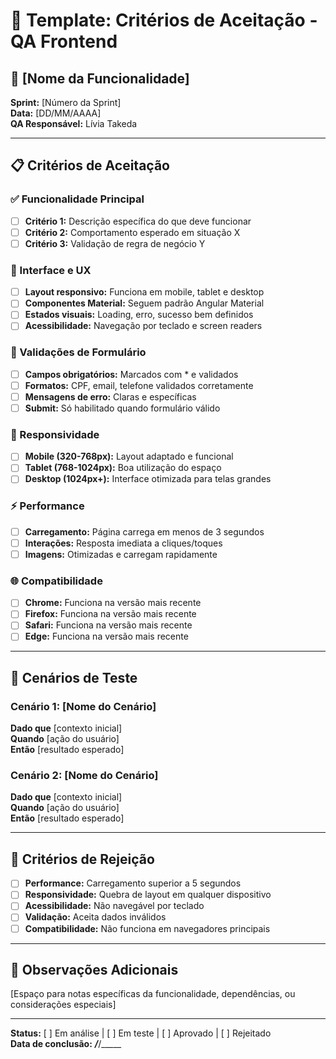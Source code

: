 # 📝 Template: Critérios de Aceitação - QA Frontend

## 🎯 [Nome da Funcionalidade]

**Sprint:** [Número da Sprint]  
**Data:** [DD/MM/AAAA]  
**QA Responsável:** Lívia Takeda

---

## 📋 Critérios de Aceitação

### ✅ Funcionalidade Principal
- [ ] **Critério 1:** Descrição específica do que deve funcionar
- [ ] **Critério 2:** Comportamento esperado em situação X
- [ ] **Critério 3:** Validação de regra de negócio Y

### 🎨 Interface e UX
- [ ] **Layout responsivo:** Funciona em mobile, tablet e desktop
- [ ] **Componentes Material:** Seguem padrão Angular Material
- [ ] **Estados visuais:** Loading, erro, sucesso bem definidos
- [ ] **Acessibilidade:** Navegação por teclado e screen readers

### 🔧 Validações de Formulário
- [ ] **Campos obrigatórios:** Marcados com * e validados
- [ ] **Formatos:** CPF, email, telefone validados corretamente
- [ ] **Mensagens de erro:** Claras e específicas
- [ ] **Submit:** Só habilitado quando formulário válido

### 📱 Responsividade
- [ ] **Mobile (320-768px):** Layout adaptado e funcional
- [ ] **Tablet (768-1024px):** Boa utilização do espaço
- [ ] **Desktop (1024px+):** Interface otimizada para telas grandes

### ⚡ Performance
- [ ] **Carregamento:** Página carrega em menos de 3 segundos
- [ ] **Interações:** Resposta imediata a cliques/toques
- [ ] **Imagens:** Otimizadas e carregam rapidamente

### 🌐 Compatibilidade
- [ ] **Chrome:** Funciona na versão mais recente
- [ ] **Firefox:** Funciona na versão mais recente
- [ ] **Safari:** Funciona na versão mais recente
- [ ] **Edge:** Funciona na versão mais recente

---

## 🧪 Cenários de Teste

### Cenário 1: [Nome do Cenário]
**Dado que** [contexto inicial]  
**Quando** [ação do usuário]  
**Então** [resultado esperado]

### Cenário 2: [Nome do Cenário]
**Dado que** [contexto inicial]  
**Quando** [ação do usuário]  
**Então** [resultado esperado]

---

## 🚫 Critérios de Rejeição

- [ ] **Performance:** Carregamento superior a 5 segundos
- [ ] **Responsividade:** Quebra de layout em qualquer dispositivo
- [ ] **Acessibilidade:** Não navegável por teclado
- [ ] **Validação:** Aceita dados inválidos
- [ ] **Compatibilidade:** Não funciona em navegadores principais

---

## 📝 Observações Adicionais

[Espaço para notas específicas da funcionalidade, dependências, ou considerações especiais]

---

**Status:** [ ] Em análise | [ ] Em teste | [ ] Aprovado | [ ] Rejeitado  
**Data de conclusão:** ___/___/_____

